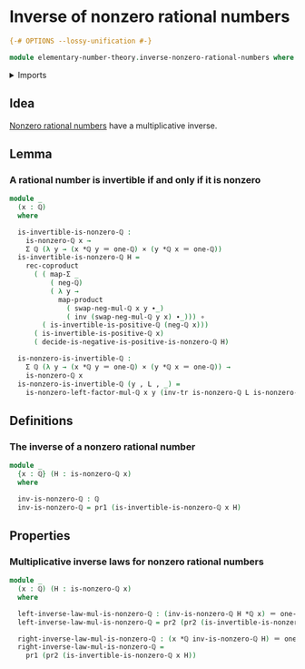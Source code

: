 # Inverse of nonzero rational numbers

```agda
{-# OPTIONS --lossy-unification #-}

module elementary-number-theory.inverse-nonzero-rational-numbers where
```

<details><summary>Imports</summary>

```agda
open import elementary-number-theory.inverse-positive-rational-numbers
open import elementary-number-theory.multiplication-rational-numbers
open import elementary-number-theory.nonzero-rational-numbers
open import elementary-number-theory.positive-rational-numbers
open import elementary-number-theory.rational-numbers

open import foundation.cartesian-product-types
open import foundation.coproduct-types
open import foundation.dependent-pair-types
open import foundation.function-types
open import foundation.functoriality-cartesian-product-types
open import foundation.functoriality-dependent-pair-types
open import foundation.identity-types
open import foundation.transport-along-identifications
```

</details>

## Idea

[Nonzero rational numbers](elementary-number-theory.nonzero-rational-numbers.md)
have a multiplicative inverse.

## Lemma

### A rational number is invertible if and only if it is nonzero

```agda
module _
  (x : ℚ)
  where

  is-invertible-is-nonzero-ℚ :
    is-nonzero-ℚ x →
    Σ ℚ (λ y → (x *ℚ y ＝ one-ℚ) × (y *ℚ x ＝ one-ℚ))
  is-invertible-is-nonzero-ℚ H =
    rec-coproduct
      ( ( map-Σ _
          ( neg-ℚ)
          ( λ y →
            map-product
              ( swap-neg-mul-ℚ x y ∙_)
              ( inv (swap-neg-mul-ℚ y x) ∙_))) ∘
        ( is-invertible-is-positive-ℚ (neg-ℚ x)))
      ( is-invertible-is-positive-ℚ x)
      ( decide-is-negative-is-positive-is-nonzero-ℚ H)

  is-nonzero-is-invertible-ℚ :
    Σ ℚ (λ y → (x *ℚ y ＝ one-ℚ) × (y *ℚ x ＝ one-ℚ)) →
    is-nonzero-ℚ x
  is-nonzero-is-invertible-ℚ (y , L , _) =
    is-nonzero-left-factor-mul-ℚ x y (inv-tr is-nonzero-ℚ L is-nonzero-one-ℚ)
```

## Definitions

### The inverse of a nonzero rational number

```agda
module _
  {x : ℚ} (H : is-nonzero-ℚ x)
  where

  inv-is-nonzero-ℚ : ℚ
  inv-is-nonzero-ℚ = pr1 (is-invertible-is-nonzero-ℚ x H)
```

## Properties

### Multiplicative inverse laws for nonzero rational numbers

```agda
module _
  (x : ℚ) (H : is-nonzero-ℚ x)
  where

  left-inverse-law-mul-is-nonzero-ℚ : (inv-is-nonzero-ℚ H *ℚ x) ＝ one-ℚ
  left-inverse-law-mul-is-nonzero-ℚ = pr2 (pr2 (is-invertible-is-nonzero-ℚ x H))

  right-inverse-law-mul-is-nonzero-ℚ : (x *ℚ inv-is-nonzero-ℚ H) ＝ one-ℚ
  right-inverse-law-mul-is-nonzero-ℚ =
    pr1 (pr2 (is-invertible-is-nonzero-ℚ x H))
```
